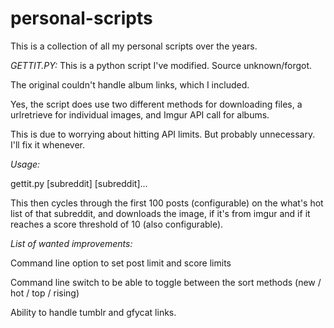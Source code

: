 # personal-scripts
This is a collection of all my personal scripts over the years.

*GETTIT.PY:*
This is a python script I've modified. Source unknown/forgot.

The original couldn't handle album links, which I included. 

Yes, the script does use two different methods for downloading files, a urlretrieve for individual images, and Imgur API call for albums.

This is due to worrying about hitting API limits. But probably unnecessary. I'll fix it whenever.


*Usage:*

gettit.py [subreddit] [subreddit]...

This then cycles through the first 100 posts (configurable) on the what's hot list of that subreddit, and downloads the image, if it's from imgur and if it reaches a score threshold of 10 (also configurable).

*List of wanted improvements:*

Command line option to set post limit and score limits

Command line switch to be able to toggle between the sort methods (new / hot / top / rising)

Ability to handle tumblr and gfycat links.
